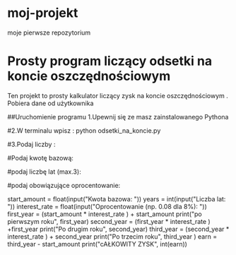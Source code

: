 # moj-projekt
moje pierwsze repozytorium
# Prosty program liczący odsetki na koncie oszczędnościowym
Ten projekt to prosty kalkulator liczący zysk na koncie oszczędnościowym . Pobiera dane od użytkownika 

##Uruchomienie programu
1.Upewnij się ze masz zainstalowanego Pythona

#2.W terminalu wpisz :
python odsetki_na_koncie.py

#3.Podaj liczby :

#Podaj kwotę bazową:

#podaj liczbę lat (max.3):

#podaj obowiązujące oprocentowanie:

start_amount = float(input("Kwota bazowa: "))
years = int(input("Liczba lat: "))
interest_rate = float(input("Oprocentowanie (np. 0.08 dla 8%): "))
first_year = (start_amount * interest_rate ) + start_amount
print("po pierwszym roku", first_year)
second_year = (first_year * interest_rate ) +first_year
print("Po drugim roku", second_year)
third_year = (second_year * interest_rate ) + second_year
print("Po trzecim roku", third_year )
earn = third_year - start_amount
print("cAŁKOWITY ZYSK", int(earn))
